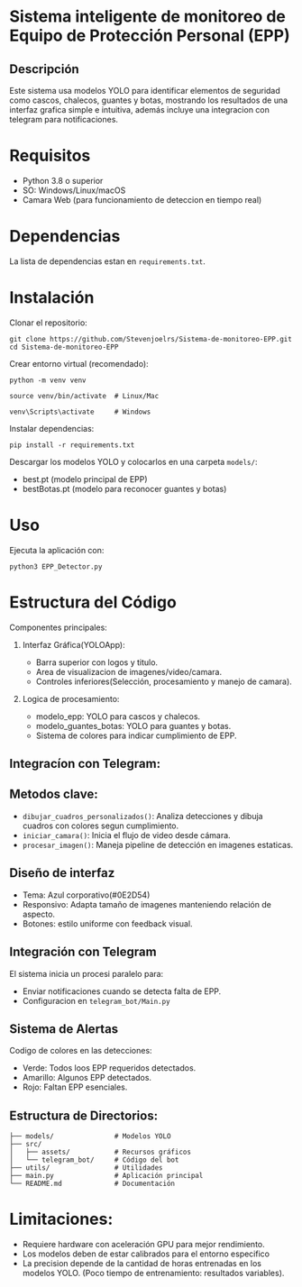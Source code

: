 # Sistema inteligente de monitoreo de Equipo de Protección Personal (EPP)

## Descripción

Este sistema usa modelos YOLO para identificar elementos de seguridad como cascos, chalecos, guantes y botas, mostrando los resultados de una interfaz grafica simple e intuitiva, además incluye una integracion con telegram para notificaciones.

# Requisitos
* Python 3.8 o superior
* SO: Windows/Linux/macOS
* Camara Web (para funcionamiento de deteccion en tiempo real)

# Dependencias

La lista de dependencias estan en `requirements.txt`.

# Instalación

Clonar el repositorio:

```
git clone https://github.com/Stevenjoelrs/Sistema-de-monitoreo-EPP.git
cd Sistema-de-monitoreo-EPP
```

Crear entorno virtual (recomendado):

```
python -m venv venv

source venv/bin/activate  # Linux/Mac

venv\Scripts\activate     # Windows
```

Instalar dependencias:

```
pip install -r requirements.txt
```

Descargar los modelos YOLO y colocarlos en una carpeta `models/`:

* best.pt (modelo principal de EPP)
* bestBotas.pt (modelo para reconocer guantes y botas)

# Uso

Ejecuta la aplicación con:

```
python3 EPP_Detector.py
```

# Estructura del Código

Componentes principales:

1. Interfaz Gráfica(YOLOApp):
   * Barra superior con logos y titulo.
   * Area de visualizacion de imagenes/video/camara.
   * Controles inferiores(Selección, procesamiento y manejo de camara).
  
2. Logica de procesamiento:
   * modelo_epp: YOLO para cascos y chalecos.
   * modelo_guantes_botas: YOLO para guantes y botas.
   * Sistema de colores para indicar cumplimiento de EPP.
  
## Integracíon con Telegram:

   
## Metodos clave:
* `dibujar_cuadros_personalizados()`: Analiza detecciones y dibuja cuadros con colores segun cumplimiento.
* `iniciar_camara()`: Inicia el flujo de video desde cámara.
* `procesar_imagen()`: Maneja pipeline de detección en imagenes estaticas.

## Diseño de interfaz

* Tema: Azul corporativo(#0E2D54)
* Responsivo: Adapta tamaño de imagenes manteniendo relación de aspecto.
* Botones: estilo uniforme con feedback visual.

## Integración con Telegram

El sistema inicia un procesi paralelo para:

* Enviar notificaciones cuando se detecta falta de EPP.
* Configuracion en `telegram_bot/Main.py`

## Sistema de Alertas

Codigo de colores en las detecciones:

* Verde: Todos loos EPP requeridos detectados.
* Amarillo: Algunos EPP detectados.
* Rojo: Faltan EPP esenciales.

## Estructura de Directorios:

```
├── models/               # Modelos YOLO
├── src/
│   ├── assets/           # Recursos gráficos
│   └── telegram_bot/     # Código del bot
├── utils/                # Utilidades
├── main.py               # Aplicación principal
└── README.md             # Documentación
```

# Limitaciones:

* Requiere hardware con aceleración GPU para mejor rendimiento.
* Los modelos deben de estar calibrados para el entorno especifico
* La precision depende de la cantidad de horas entrenadas en los modelos YOLO. (Poco tiempo de entrenamiento: resultados variables).


